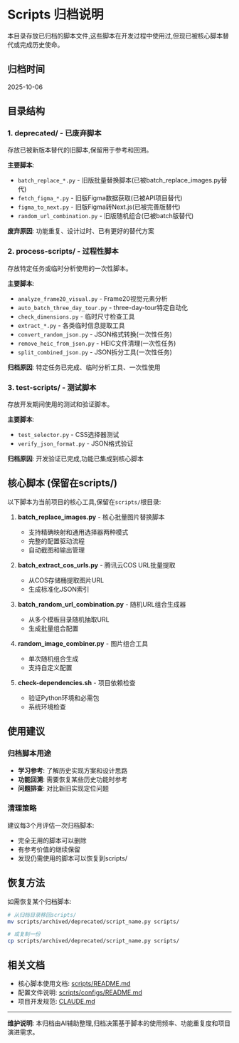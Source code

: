 # Scripts 归档说明

本目录存放已归档的脚本文件,这些脚本在开发过程中使用过,但现已被核心脚本替代或完成历史使命。

## 归档时间
2025-10-06

## 目录结构

### 1. deprecated/ - 已废弃脚本
存放已被新版本替代的旧脚本,保留用于参考和回溯。

**主要脚本**:
- `batch_replace_*.py` - 旧版批量替换脚本(已被batch_replace_images.py替代)
- `fetch_figma_*.py` - 旧版Figma数据获取(已被API项目替代)
- `figma_to_next.py` - 旧版Figma转Next.js(已被完善版替代)
- `random_url_combination.py` - 旧版随机组合(已被batch版替代)

**废弃原因**: 功能重复、设计过时、已有更好的替代方案

### 2. process-scripts/ - 过程性脚本
存放特定任务或临时分析使用的一次性脚本。

**主要脚本**:
- `analyze_frame20_visual.py` - Frame20视觉元素分析
- `auto_batch_three_day_tour.py` - three-day-tour特定自动化
- `check_dimensions.py` - 临时尺寸检查工具
- `extract_*.py` - 各类临时信息提取工具
- `convert_random_json.py` - JSON格式转换(一次性任务)
- `remove_heic_from_json.py` - HEIC文件清理(一次性任务)
- `split_combined_json.py` - JSON拆分工具(一次性任务)

**归档原因**: 特定任务已完成、临时分析工具、一次性使用

### 3. test-scripts/ - 测试脚本
存放开发期间使用的测试和验证脚本。

**主要脚本**:
- `test_selector.py` - CSS选择器测试
- `verify_json_format.py` - JSON格式验证

**归档原因**: 开发验证已完成,功能已集成到核心脚本

## 核心脚本 (保留在scripts/)

以下脚本为当前项目的核心工具,保留在`scripts/`根目录:

1. **batch_replace_images.py** - 核心批量图片替换脚本
   - 支持精确映射和通用选择器两种模式
   - 完整的配置驱动流程
   - 自动截图和输出管理

2. **batch_extract_cos_urls.py** - 腾讯云COS URL批量提取
   - 从COS存储桶提取图片URL
   - 生成标准化JSON索引

3. **batch_random_url_combination.py** - 随机URL组合生成器
   - 从多个模板目录随机抽取URL
   - 生成批量组合配置

4. **random_image_combiner.py** - 图片组合工具
   - 单次随机组合生成
   - 支持自定义配置

5. **check-dependencies.sh** - 项目依赖检查
   - 验证Python环境和必需包
   - 系统环境检查

## 使用建议

### 归档脚本用途
- **学习参考**: 了解历史实现方案和设计思路
- **功能回溯**: 需要恢复某些历史功能时参考
- **问题排查**: 对比新旧实现定位问题

### 清理策略
建议每3个月评估一次归档脚本:
- 完全无用的脚本可以删除
- 有参考价值的继续保留
- 发现仍需使用的脚本可以恢复到scripts/

## 恢复方法

如需恢复某个归档脚本:

```bash
# 从归档目录移回scripts/
mv scripts/archived/deprecated/script_name.py scripts/

# 或复制一份
cp scripts/archived/deprecated/script_name.py scripts/
```

## 相关文档

- 核心脚本使用文档: [scripts/README.md](../README.md)
- 配置文件说明: [scripts/configs/README.md](../configs/README.md)
- 项目开发规范: [CLAUDE.md](../../.claude/CLAUDE.md)

---

**维护说明**: 本归档由AI辅助整理,归档决策基于脚本的使用频率、功能重复度和项目演进需求。
